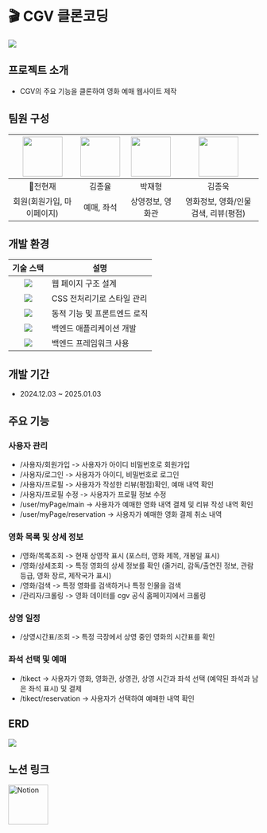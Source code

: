 # 🎬 CGV 클론코딩
<img src="https://newsroom.etomato.com/userfiles/20240401_112826_116930170.jpg">

## 프로젝트 소개
- CGV의 주요 기능을 클론하여 영화 예매 웹사이트 제작

## 팀원 구성

| <a href="https://github.com/Nyeonjae"><img src="https://avatars.githubusercontent.com/u/185048916?v=4" width="80"></a> | <a href="https://github.com/geniyuls"><img src="https://avatars.githubusercontent.com/u/181185824?v=4" width="80"></a> | <a href="https://github.com/escurse"><img src="https://avatars.githubusercontent.com/u/180259666?v=4" width="80"></a> | <a href="https://github.com/kimjonguk1"><img src="https://avatars.githubusercontent.com/u/148532342?v=4" width="80"></a> |
|:-----:|:-----:|:-----:|:-----:|
| :crown:전현재 | 김종율 | 박재형 | 김종욱 |
| 회원(회원가입, 마이페이지) | 예매, 좌석 | 상영정보, 영화관 | 영화정보, 영화/인물 검색, 리뷰(평점) |

## 개발 환경
| **기술 스택** | **설명**                     |
|:-------------:|------------------------------|
|  <img src="https://img.shields.io/badge/html5-E34F26?style=for-the-badge&logo=html5&logoColor=white">           | 웹 페이지 구조 설계          |
| <img src="https://img.shields.io/badge/Scss-green?style=flat&logo=Sass&logoColor=CC6699"/>        | CSS 전처리기로 스타일 관리    |
| <img src="https://img.shields.io/badge/JavaScript-F7DF1E?style=for-the-badge&logo=JavaScript&logoColor=white">    | 동적 기능 및 프론트엔드 로직 |
| <img src="https://img.shields.io/badge/java-007396?style=for-the-badge&logo=OpenJDK&logoColor=white">          | 백엔드 애플리케이션 개발     |
| <img src="https://img.shields.io/badge/springboot-6DB33F?style=for-the-badge&logo=springboot&logoColor=white">    | 백엔드 프레임워크 사용       |

## 개발 기간
- 2024.12.03 ~ 2025.01.03

## 주요 기능
### 사용자 관리
- /사용자/회원가입 -> 사용자가 아이디 비밀번호로 회원가입
- /사용자/로그인 -> 사용자가 아이디, 비밀번호로 로그인
- /사용자/프로필 -> 사용자가 작성한 리뷰(평점)확인, 예매 내역 확인
- /사용자/프로필 수정 -> 사용자가 프로필 정보 수정
- /user/myPage/main -> 사용자가 예매한 영화 내역 결제 및 리뷰 작성 내역 확인
- /user/myPage/reservation -> 사용자가 예매한 영화 결제 취소 내역

### 영화 목록 및 상세 정보
- /영화/목록조회 -> 현재 상영작 표시 (포스터, 영화 제목, 개봉일 표시)
- /영화/상세조회 -> 특정 영화의 상세 정보를 확인 (줄거리, 감독/출연진 정보, 관람 등급, 영화 장르, 제작국가 표시)
- /영화/검색 -> 특정 영화를 검색하거나 특정 인물을 검색
- /관리자/크롤링 -> 영화 데이터를 cgv 공식 홈페이지에서 크롤링

### 상영 일정
- /상영시간표/조회 -> 특정 극장에서 상영 중인 영화의 시간표를 확인

### 좌석 선택 및 예매
- /tikect -> 사용자가 영화, 영화관, 상영관, 상영 시간과 좌석 선택 (예약된 좌석과 남은 좌석 표시) 및 결제
- /tikect/reservation -> 사용자가 선택하여 예매한 내역 확인

## ERD
<img src="https://img.notionusercontent.com/s3/prod-files-secure%2Fbba77931-e5b0-47ad-bf2b-0d24647cd0c4%2Fc9bcf8ca-95a3-4400-bea5-3b8252e163e2%2Ferd.png/size/w=1420?exp=1733387405&sig=NANjttxYuuVZxz6YQJ32RL4lcnW3ZA_sv9co8MMLEww">

## 노션 링크
<a href="https://tricky-bloom-e01.notion.site/Jongyul-Pirates-Movie-Theater-130221d78586808aa580cbaf5e7a7e6f?pvs=4" target="_blank">
  <img src="https://upload.wikimedia.org/wikipedia/commons/4/45/Notion_app_logo.png" alt="Notion" width="80">
</a>
